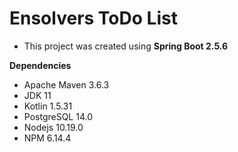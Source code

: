 # Ensolvers ToDo List

- This project was created using **Spring Boot 2.5.6**

**Dependencies**
- Apache Maven 3.6.3
- JDK 11
- Kotlin 1.5.31
- PostgreSQL 14.0
- Nodejs 10.19.0
- NPM 6.14.4
